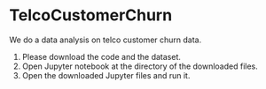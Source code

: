 # TelcoCustomerChurn
We do a data analysis on telco customer churn data.

1) Please download the code and the dataset.
2) Open Jupyter notebook at the directory of the downloaded files.
3) Open the downloaded Jupyter files and run it.
